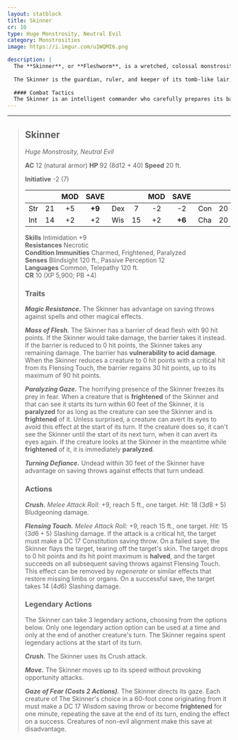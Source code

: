 ```yaml
---
layout: statblock
title: Skinner
cr: 10
type: Huge Monstrosity, Neutral Evil
category: Monstrosities
image: https://i.imgur.com/u1WQMI6.png

description: |
  The **Skinner**, or **Fleshworm**, is a wretched, colossal monstrosity rumored to have been created during the fall of the city of Corsil as an act of retribution. Its body is a grotesque, bloated, slug-like form layered in sheet after sheet of flayed and carefully stretched dead flesh. The true body beneath is shielded by this **Mass of Flesh**, which carries the vacant facial imprints of its victims.
  
  The Skinner is the guardian, ruler, and keeper of its tomb-like lair, wandering its prison and crypt ever seeking more flesh to add to its body. Its wretched existence is a beacon for negative energy, animating nearby dead and establishing the Skinner as a **Barrow Lord** that commands a loyal force of deathless guardians.
  
  #### Combat Tactics
  The Skinner is an intelligent commander who carefully prepares its battlefield, always encountered with its undead minions. It opens combat by using **Gaze of Fear** (Legendary Action) to isolate vulnerable targets. Its primary strategy is to use its **Paralyzing Gaze** trait to immobilize frightened victims, then slowly approach to deliver a critical hit with **Flensing Touch**. This devastating attack is used to collect skin—its compulsive collection—and instantly kill and half the target's hit point maximum. If its **Mass of Flesh** barrier is defeated or it is exposed to acid, it will flee, commanding its undead to overwhelm its pursuers while it escapes to safety.
---
```


___
> ## Skinner
> *Huge Monstrosity, Neutral Evil*
> 
> **AC** 12 (natural armor) **HP** 92 (8d12 + 40) **Speed** 20 ft.
> 
> **Initiative** -2 (7)
>
> | | | MOD | SAVE | | | MOD | SAVE | | | MOD | SAVE |
> |:--|:-:|:----:|:----:|:--|:-:|:----:|:----:|:--|:-:|:----:|:----:|
> |Str| 21| +5 | **+9** |Dex| 7| -2 | -2 |Con| 20| +5 | **+9** |
> |Int| 14| +2 | +2 |Wis| 15| +2 | **+6** |Cha| 20| +5 | +5 |
>
> **Skills** Intimidation +9  
> **Resistances** Necrotic  
> **Condition Immunities** Charmed, Frightened, Paralyzed  
> **Senses** Blindsight 120 ft., Passive Perception 12  
> **Languages** Common, Telepathy 120 ft.  
> **CR** 10 (XP 5,900; PB +4)
>
> ### Traits
>
> ***Magic Resistance.*** The Skinner has advantage on saving throws against spells and other magical effects.
>
> ***Mass of Flesh.*** The Skinner has a barrier of dead flesh with 90 hit points. If the Skinner would take damage, the barrier takes it instead. If the barrier is reduced to 0 hit points, the Skinner takes any remaining damage. The barrier has **vulnerability to acid damage**. When the Skinner reduces a creature to 0 hit points with a critical hit from its Flensing Touch, the barrier regains 30 hit points, up to its maximum of 90 hit points.
>
> ***Paralyzing Gaze.*** The horrifying presence of the Skinner freezes its prey in fear. When a creature that is **frightened** of the Skinner and that can see it starts its turn within 60 feet of the Skinner, it is **paralyzed** for as long as the creature can see the Skinner and is **frightened** of it. Unless surprised, a creature can avert its eyes to avoid this effect at the start of its turn. If the creature does so, it can't see the Skinner until the start of its next turn, when it can avert its eyes again. If the creature looks at the Skinner in the meantime while **frightened** of it, it is immediately **paralyzed**.
>
> ***Turning Defiance.*** Undead within 30 feet of the Skinner have advantage on saving throws against effects that turn undead.
>
> ### Actions
>
> ***Crush.*** *Melee Attack Roll:* +9, reach 5 ft., one target. *Hit:* 18 ($3d8 + 5$) Bludgeoning damage.
>
> ***Flensing Touch.*** *Melee Attack Roll:* +9, reach 15 ft., one target. *Hit:* 15 ($3d6 + 5$) Slashing damage. If the attack is a critical hit, the target must make a DC 17 Constitution saving throw. On a failed save, the Skinner flays the target, tearing off the target's skin. The target drops to 0 hit points and its hit point maximum is **halved**, and the target succeeds on all subsequent saving throws against Flensing Touch. This effect can be removed by *regenerate* or similar effects that restore missing limbs or organs. On a successful save, the target takes 14 ($4d6$) Slashing damage.
>
> ### Legendary Actions
>
> The Skinner can take 3 legendary actions, choosing from the options below. Only one legendary action option can be used at a time and only at the end of another creature's turn. The Skinner regains spent legendary actions at the start of its turn.
>
> ***Crush.*** The Skinner uses its Crush attack.
>
> ***Move.*** The Skinner moves up to its speed without provoking opportunity attacks.
>
> ***Gaze of Fear (Costs 2 Actions).*** The Skinner directs its gaze. Each creature of The Skinner's choice in a 60-foot cone originating from it must make a DC 17 Wisdom saving throw or become **frightened** for one minute, repeating the save at the end of its turn, ending the effect on a success. Creatures of non-evil alignment make this save at disadvantage.